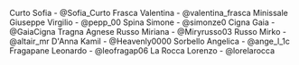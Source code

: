Curto Sofia - @Sofia\_Curto
Frasca Valentina - @valentina\_frasca
Minissale Giuseppe Virgilio - @pepp\_00
Spina Simone - @simonze0
Cigna Gaia - @GaiaCigna
Tragna Agnese
Russo Miriana - @Miryrusso03
Russo Mirko - @altair\_mr
D'Anna Kamil - @Heavenly0000
Sorbello Angelica - @ange\_l\_1c
Fragapane Leonardo - @leofragap06
La Rocca Lorenzo - @lorelarocca
